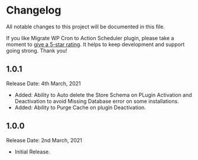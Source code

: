 # Changelog
All notable changes to this project will be documented in this file.

If you like Migrate WP Cron to Action Scheduler plugin, please take a moment to [give a 5-star rating](https://wordpress.org/support/plugin/migrate-wp-cron-to-action-scheduler/reviews/#new-post). It helps to keep development and support going strong. Thank you!

## 1.0.1
Release Date: 4th March, 2021

* Added: Ability to Auto delete the Store Schema on PLugin Activation and Deactivation to avoid Missing Database error on some installations.
* Added: Ability to Purge Cache on plugin Deactivation.

## 1.0.0
Release Date: 2nd March, 2021

* Initial Release.